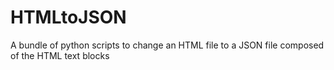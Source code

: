 # HTMLtoJSON
A bundle of python scripts to change an HTML file to a JSON file composed of the HTML text blocks
